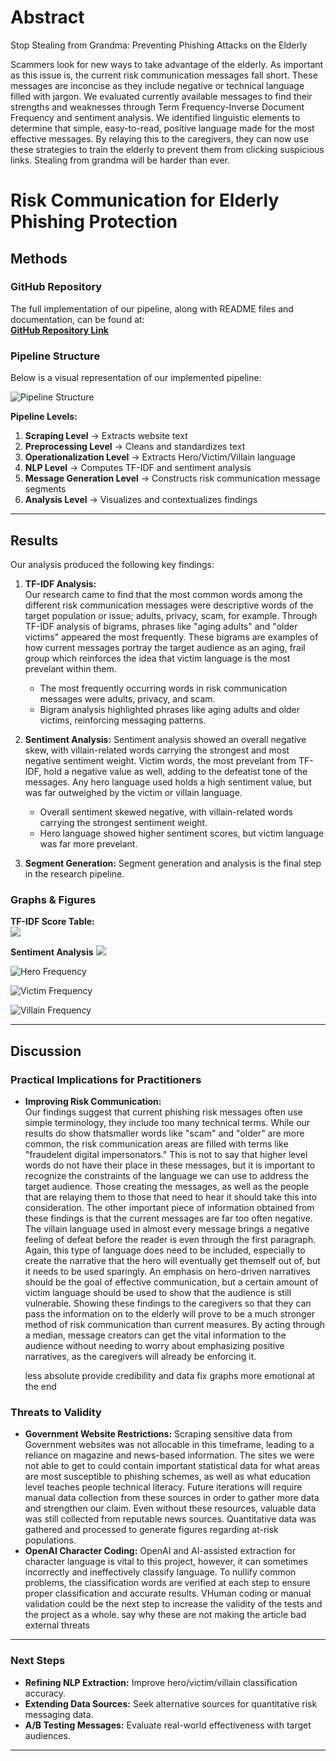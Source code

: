 # Abstract
Stop Stealing from Grandma:
Preventing Phishing Attacks on the Elderly

Scammers look for new ways to take advantage of the elderly. As important as this issue is, the current risk communication messages fall short. These messages 
are inconcise as they include negative or technical language filled with jargon. We evaluated currently available messages to find their strengths and 
weaknesses through Term Frequency-Inverse Document Frequency and sentiment analysis. We identified linguistic elements to determine that simple, easy-to-read, 
positive language made for the most effective messages. By relaying this to the caregivers, they can now use these strategies to train the elderly to prevent 
them from clicking suspicious links. Stealing from grandma will be harder than ever.



# Risk Communication for Elderly Phishing Protection  

##  Methods  

###  GitHub Repository  
The full implementation of our pipeline, along with README files and documentation, can be found at:  
[**GitHub Repository Link**](https://github.com/AlexanderRoylance/csci491.git)  

###  Pipeline Structure  
Below is a visual representation of our implemented pipeline:  

![Pipeline Structure](https://github.com/user-attachments/assets/720438aa-430d-423d-b1de-f4f3276b95a6)  

**Pipeline Levels:**  

1. **Scraping Level** → Extracts website text  
2. **Preprocessing Level** → Cleans and standardizes text  
3. **Operationalization Level** → Extracts Hero/Victim/Villain language  
4. **NLP Level** → Computes TF-IDF and sentiment analysis  
5. **Message Generation Level** → Constructs risk communication message segments  
6. **Analysis Level** → Visualizes and contextualizes findings  

---

##  Results  

Our analysis produced the following key findings:  

1. **TF-IDF Analysis:**  
Our research came to find that the most common words among the different risk communication messages were descriptive words of the target population or issue; adults, privacy, scam, for example. Through TF-IDF analysis of bigrams, phrases like "aging adults" and "older victims" appeared the most frequently. These bigrams are examples of how current messages portray the target audience as an aging, frail group which reinforces the idea that victim language is the most prevelant within them.
   - The most frequently occurring words in risk communication messages were adults, privacy, and scam.  
   - Bigram analysis highlighted phrases like aging adults and older victims, reinforcing messaging patterns.  

2. **Sentiment Analysis:**
Sentiment analysis showed an overall negative skew, with villain-related words carrying the strongest and most negative sentiment weight. Victim words, the most prevelant from TF-IDF, hold a negative value as well, adding to the defeatist tone of the messages. Any hero language used holds a high sentiment value, but was far outweighed by the victim or villain language.
   - Overall sentiment skewed negative, with villain-related words carrying the strongest sentiment weight.  
   - Hero language showed higher sentiment scores, but victim language was far more prevelant.  

3. **Segment Generation:**
Segment generation and analysis is the final step in the research pipeline.

###  Graphs & Figures  

**TF-IDF Score Table:**  
![](https://github.com/user-attachments/assets/9ec5d407-9de8-4b66-8194-936799bc614c)


**Sentiment Analysis**
![](https://github.com/user-attachments/assets/39df3181-069b-4923-beb0-79fe8fcaff53)


![Hero Frequency](https://github.com/bhagdht/ChumBucket_RiskManagment/blob/main/3_ResultParty/hero_freq.png?raw=true) 


![Victim Frequency](https://github.com/bhagdht/ChumBucket_RiskManagment/blob/main/3_ResultParty/victim_freq.png?raw=true)

![Villain Frequency](https://github.com/bhagdht/ChumBucket_RiskManagment/blob/main/3_ResultParty/villain_freq.png?raw=true)

---

##  Discussion  

### **Practical Implications for Practitioners**  

- **Improving Risk Communication:**  
  Our findings suggest that current phishing risk messages often use simple terminology, they include too many technical terms. While our results do show
  thatsmaller words like "scam" and "older" are more common, the risk communication areas are filled with terms like "fraudelent digital impersonators." This is not to
  say that higher level words do not have their place in these messages, but it is important to recognize the constraints of the language we can use to address
  the target audience. Those creating the messages, as well as the people that are relaying them to those that need to hear it should take this into
  consideration. The other important piece of information obtained from these findings is that the current messages are far too often negative. The villain
  language used in almost every message brings a negative feeling of defeat before the reader is even through the first paragraph. Again, this type of language
  does need to be included, especially to create the narrative that the hero will eventually get themself out of, but it needs to be used sparingly. An emphasis
  on hero-driven narratives should be the goal of effective communication, but a certain amount of victim language should be used to show that the audience is still vulnerable. Showing
  these findings to the caregivers so that they can pass the information on to the elderly will prove to be a much stronger method of risk communication than
  current measures. By acting through a median, message creators can get the vital information to the audience without needing to worry about emphasizing
  positive narratives, as the caregivers will already be enforcing it.

  less absolute
  provide credibility and data
  fix graphs
  more emotional at the end
  

### **Threats to Validity**  

- **Government Website Restrictions:**
  Scraping sensitive data from Government websites was not allocable in this timeframe, leading to a reliance on magazine and news-based information. The sites
  we were not able to get to could contain important statistical data for what areas are most susceptible to phishing schemes, as well as what education level
  teaches people technical literacy. Future iterations will require manual data collection from these sources in order to gather more data and strengthen our
  claim. Even without these resources, valuable data was still collected from reputable news sources. Quantitative data was gathered and processed to generate figures regarding at-risk populations.
- **OpenAI Character Coding:**
  OpenAI and AI-assisted extraction for character language is vital to this project, 
  however, it can sometimes incorrectly and ineffectively classify language. To 
  nullify common problems, the classification words are verified at each step to 
  ensure proper classification and accurate results. VHuman coding or manual 
  validation could be the next step to increase the validity of the tests and the 
  project as a whole.
say why these are not making the article bad
external threats
---

### **Next Steps**  

- **Refining NLP Extraction:** Improve hero/victim/villain classification accuracy.  
- **Extending Data Sources:** Seek alternative sources for quantitative risk messaging data.  
- **A/B Testing Messages:** Evaluate real-world effectiveness with target audiences.  

---  

